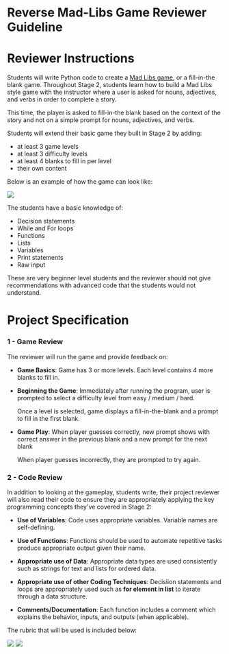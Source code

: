 # Reverse Mad-Libs Game Reviewer Guideline

# Reviewer Instructions

Students will write Python code to create a [Mad Libs game](https://en.wikipedia.org/wiki/Mad_Libs), or a fill-in-the blank game. Throughout Stage 2, students learn how to build a Mad Libs style game with the instructor where a user is asked for nouns, adjectives, and verbs in order to complete a story.

This time, the player is asked to fill-in-the blank based on the context of the story and not on a simple prompt for nouns, adjectives, and verbs.

Students will extend their basic game they built in Stage 2 by adding:

* at least 3 game levels
* at least 3 difficulty levels
* at least 4 blanks to fill in per level
* their own content

Below is an example of how the game can look like:

![](http://i.imgur.com/LURNJqI.png)
 
The students have a basic knowledge of:

* Decision statements
* While and For loops
* Functions
* Lists
* Variables
* Print statements
* Raw input

These are very beginner level students and the reviewer should not give recommendations with advanced code that the students would not understand.

# Project Specification


### 1 - Game Review
The reviewer will run the game and provide feedback on:

* **Game Basics**: Game has 3 or more levels. Each level contains 4 more blanks to fill in.

* **Beginning the Game**: Immediately after running the program, user is prompted to select a difficulty level from easy / medium / hard. 

  Once a level is selected, game displays a fill-in-the-blank and a prompt to fill in the first blank.

* **Game Play**: When player guesses correctly, new prompt shows with correct answer in the previous blank and a new prompt for the next blank

   When player guesses incorrectly, they are prompted to try again.

### 2 - Code Review
In addition to looking at the gameplay, students write, their project reviewer will also read their code to ensure they are appropriately applying the key programming concepts they've covered in Stage 2:

* **Use of Variables**: Code uses appropriate variables. Variable names are self-defining.

* **Use of Functions**: Functions should be used to automate repetitive tasks produce appropriate output given their name.

* **Appropriate use of Data**: Appropriate data types are used consistently such as strings for text and lists for ordered data.

* **Appropriate use of other Coding Techniques**: Decisiion statements and loops are appropriately used such as **for element in list** to iterate through a data structure.

* **Comments/Documentation**: Each function includes a comment which explains the behavior, inputs, and outputs (when applicable).

The rubric that will be used is included below:

![](http://imgur.com/BmwdMbQ.png)
![](http://i.imgur.com/WHHtkZF.png)
